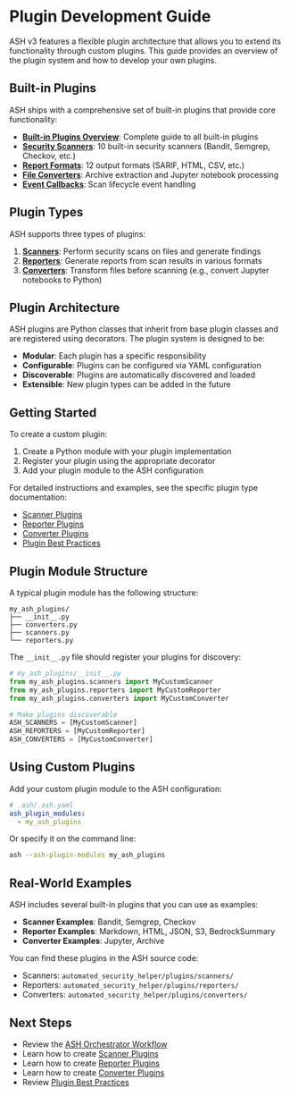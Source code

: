 # Plugin Development Guide

ASH v3 features a flexible plugin architecture that allows you to extend its functionality through custom plugins. This guide provides an overview of the plugin system and how to develop your own plugins.

## Built-in Plugins

ASH ships with a comprehensive set of built-in plugins that provide core functionality:

- **[Built-in Plugins Overview](./builtin/index.md)**: Complete guide to all built-in plugins
- **[Security Scanners](./builtin/scanners.md)**: 10 built-in security scanners (Bandit, Semgrep, Checkov, etc.)
- **[Report Formats](./builtin/reporters.md)**: 12 output formats (SARIF, HTML, CSV, etc.)
- **[File Converters](./builtin/converters.md)**: Archive extraction and Jupyter notebook processing
- **[Event Callbacks](./builtin/event-callbacks.md)**: Scan lifecycle event handling

## Plugin Types

ASH supports three types of plugins:

1. **[Scanners](./scanner-plugins.md)**: Perform security scans on files and generate findings
2. **[Reporters](./reporter-plugins.md)**: Generate reports from scan results in various formats
3. **[Converters](./converter-plugins.md)**: Transform files before scanning (e.g., convert Jupyter notebooks to Python)

## Plugin Architecture

ASH plugins are Python classes that inherit from base plugin classes and are registered using decorators. The plugin system is designed to be:

- **Modular**: Each plugin has a specific responsibility
- **Configurable**: Plugins can be configured via YAML configuration
- **Discoverable**: Plugins are automatically discovered and loaded
- **Extensible**: New plugin types can be added in the future

## Getting Started

To create a custom plugin:

1. Create a Python module with your plugin implementation
2. Register your plugin using the appropriate decorator
3. Add your plugin module to the ASH configuration

For detailed instructions and examples, see the specific plugin type documentation:

- [Scanner Plugins](./scanner-plugins.md)
- [Reporter Plugins](./reporter-plugins.md)
- [Converter Plugins](./converter-plugins.md)
- [Plugin Best Practices](./plugin-best-practices.md)

## Plugin Module Structure

A typical plugin module has the following structure:

```
my_ash_plugins/
├── __init__.py
├── converters.py
├── scanners.py
└── reporters.py
```

The `__init__.py` file should register your plugins for discovery:

```python
# my_ash_plugins/__init__.py
from my_ash_plugins.scanners import MyCustomScanner
from my_ash_plugins.reporters import MyCustomReporter
from my_ash_plugins.converters import MyCustomConverter

# Make plugins discoverable
ASH_SCANNERS = [MyCustomScanner]
ASH_REPORTERS = [MyCustomReporter]
ASH_CONVERTERS = [MyCustomConverter]
```

## Using Custom Plugins

Add your custom plugin module to the ASH configuration:

```yaml
# .ash/.ash.yaml
ash_plugin_modules:
  - my_ash_plugins
```

Or specify it on the command line:

```bash
ash --ash-plugin-modules my_ash_plugins
```

## Real-World Examples

ASH includes several built-in plugins that you can use as examples:

- **Scanner Examples**: Bandit, Semgrep, Checkov
- **Reporter Examples**: Markdown, HTML, JSON, S3, BedrockSummary
- **Converter Examples**: Jupyter, Archive

You can find these plugins in the ASH source code:

- Scanners: `automated_security_helper/plugins/scanners/`
- Reporters: `automated_security_helper/plugins/reporters/`
- Converters: `automated_security_helper/plugins/converters/`

## Next Steps

- Review the [ASH Orchestrator Workflow](./workflow.md)
- Learn how to create [Scanner Plugins](./scanner-plugins.md)
- Learn how to create [Reporter Plugins](./reporter-plugins.md)
- Learn how to create [Converter Plugins](./converter-plugins.md)
- Review [Plugin Best Practices](./plugin-best-practices.md)